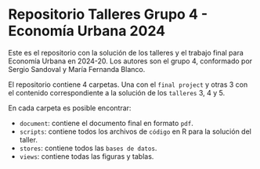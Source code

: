 # Repositorio Talleres Grupo 4 - Economía Urbana 2024

Este es el repositorio con la solución de los talleres y el trabajo final para Economía Urbana en 2024-20. Los autores son el grupo 4, conformado por Sergio Sandoval y María Fernanda Blanco.

El repositorio contiene 4 carpetas. Una con el `final project` y otras 3 con el contenido correspondiente a la solución de los `talleres` 3, 4 y 5. 

En cada carpeta es posible encontrar:

- `document`: contiene el documento final en formato `pdf`.  
- `scripts`: contiene todos los archivos de `código` en R para la solución del taller.
- `stores`: contiene todos las `bases de datos`.
- `views`: contiene todas las figuras y tablas.

